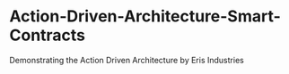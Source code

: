 # Action-Driven-Architecture-Smart-Contracts
Demonstrating the Action Driven Architecture by Eris Industries
